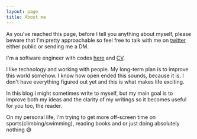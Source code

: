 ```yaml
---
layout: page
title: About me 
---
```


As you've reached this page, before I tell you anything about myself, please beware that I'm pretty approachable so feel free to talk with me on [twitter](https://twitter.com/th1agofm) either public or sending me a DM.

I'm a software engineer with codes [here](https://github.com/thiagofm) and [CV](https://www.linkedin.com/in/thiago-massa-24891a51/).

I like technology and working with people. My long-term plan is to improve this world somehow. I know how open ended this sounds, because it is. I don't have everything figured out yet and this is what makes life exciting.

In this blog I might sometimes write to myself, but my main goal is to improve both my ideas and the clarity of my writings so it becomes useful for you too, the reader.

On my personal life, I'm trying to get more off-screen time on sports(climbing/swimming), reading books and or just doing absolutely nothing 😅

